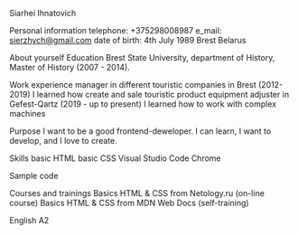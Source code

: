 Siarhei Ihnatovich

Personal information
telephone: +375298008987
e_mail: sierzhych@gmail.com
date of birth: 4th July 1989
Brest Belarus

About yourself 
Education
Brest State University, department of History, Master of History (2007 - 2014).

Work experience
manager in different touristic companies in Brest (2012- 2019)
I learned how create and sale touristic product
equipment adjuster in Gefest-Qartz (2019 - up to present)
I learned how to work with complex machines

Purpose
I want to be a good frontend-deweloper.
I can learn, I want to develop, and I love to create. 

Skills
basic HTML
basic CSS
Visual Studio Code
Chrome

Sample code

Courses and trainings
Basics HTML & CSS from Netology.ru (on-line course)
Basics HTML & CSS from MDN Web Docs (self-training)

English
A2
